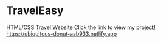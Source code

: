 # TravelEasy
HTML/CSS Travel Website
Click the link to view my project! 
https://ubiquitous-donut-aab933.netlify.app
